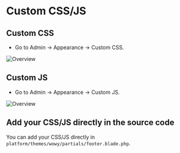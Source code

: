 # Custom CSS/JS

## Custom CSS
- Go to Admin -> Appearance -> Custom CSS.

![Overview](https://live.staticflickr.com/65535/51288598901_5b76e3d489_b.jpg)

## Custom JS
- Go to Admin -> Appearance -> Custom JS.

![Overview](https://live.staticflickr.com/65535/51289616710_9b62ec6d4a_b.jpg)

## Add your CSS/JS directly in the source code

You can add your CSS/JS directly in `platform/themes/wowy/partials/footer.blade.php`.